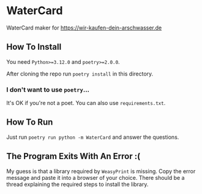 # WaterCard
WaterCard maker for https://wir-kaufen-dein-arschwasser.de


## How To Install

You need `Python>=3.12.0` and `poetry>=2.0.0`.

After cloning the repo run `poetry install` in this directory.

### I don't want to use `poetry`...
It's OK if you're not a poet.
You can also use `requirements.txt`.


## How To Run

Just run `poetry run python -m WaterCard` and answer the questions.


## The Program Exits With An Error :(

My guess is that a library required by `WeasyPrint` is missing.
Copy the error message and paste it into a browser of your choice.
There should be a thread explaining the required steps to install the library.
